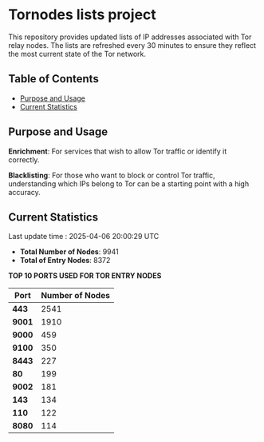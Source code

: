 # Tornodes lists project

This repository provides updated lists of IP addresses associated with Tor relay nodes. The lists are refreshed every 30 minutes to ensure they reflect the most current state of the Tor network.

## Table of Contents

- [Purpose and Usage](#purpose-and-usage)
- [Current Statistics](#current-statistics)


## Purpose and Usage

**Enrichment**: For services that wish to allow Tor traffic or identify it correctly.

**Blacklisting**: For those who want to block or control Tor traffic, understanding which IPs belong to Tor can be a starting point with a high accuracy.

## Current Statistics

Last update time : 2025-04-06 20:00:29 UTC

- **Total Number of Nodes**: 9941
- **Total of Entry Nodes**: 8372

**TOP 10 PORTS USED FOR TOR ENTRY NODES**

| **Port** | **Number of Nodes** |
|------|-----------------|
| **443**   | 2541  |
| **9001**   | 1910  |
| **9000**   | 459  |
| **9100**   | 350  |
| **8443**   | 227  |
| **80**   | 199  |
| **9002**   | 181  |
| **143**   | 134  |
| **110**   | 122  |
| **8080**   | 114  |

